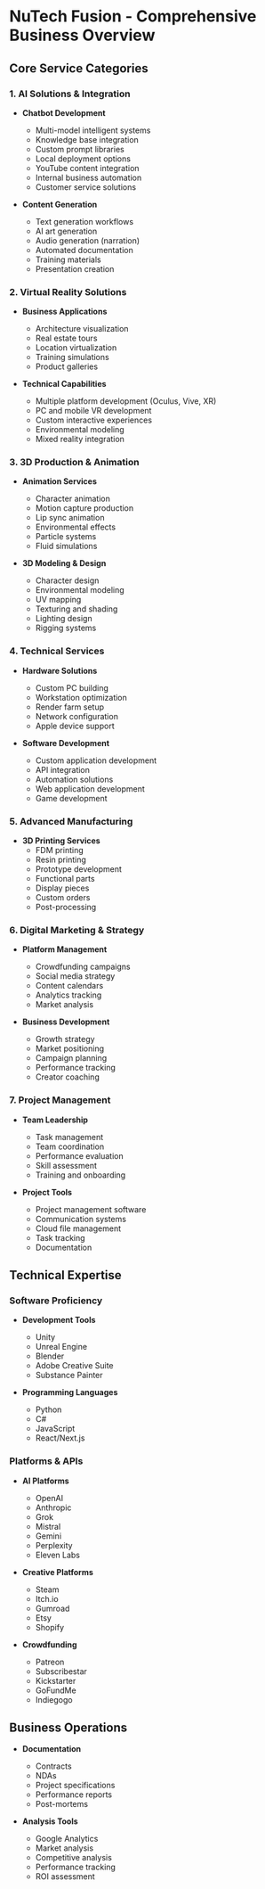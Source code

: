 # NuTech Fusion - Comprehensive Business Overview

## Core Service Categories

### 1. AI Solutions & Integration
- **Chatbot Development**
  - Multi-model intelligent systems
  - Knowledge base integration
  - Custom prompt libraries
  - Local deployment options
  - YouTube content integration
  - Internal business automation
  - Customer service solutions

- **Content Generation**
  - Text generation workflows
  - AI art generation
  - Audio generation (narration)
  - Automated documentation
  - Training materials
  - Presentation creation

### 2. Virtual Reality Solutions
- **Business Applications**
  - Architecture visualization
  - Real estate tours
  - Location virtualization
  - Training simulations
  - Product galleries
  
- **Technical Capabilities**
  - Multiple platform development (Oculus, Vive, XR)
  - PC and mobile VR development
  - Custom interactive experiences
  - Environmental modeling
  - Mixed reality integration

### 3. 3D Production & Animation
- **Animation Services**
  - Character animation
  - Motion capture production
  - Lip sync animation
  - Environmental effects
  - Particle systems
  - Fluid simulations
  
- **3D Modeling & Design**
  - Character design
  - Environmental modeling
  - UV mapping
  - Texturing and shading
  - Lighting design
  - Rigging systems

### 4. Technical Services
- **Hardware Solutions**
  - Custom PC building
  - Workstation optimization
  - Render farm setup
  - Network configuration
  - Apple device support
  
- **Software Development**
  - Custom application development
  - API integration
  - Automation solutions
  - Web application development
  - Game development

### 5. Advanced Manufacturing
- **3D Printing Services**
  - FDM printing
  - Resin printing
  - Prototype development
  - Functional parts
  - Display pieces
  - Custom orders
  - Post-processing

### 6. Digital Marketing & Strategy
- **Platform Management**
  - Crowdfunding campaigns
  - Social media strategy
  - Content calendars
  - Analytics tracking
  - Market analysis
  
- **Business Development**
  - Growth strategy
  - Market positioning
  - Campaign planning
  - Performance tracking
  - Creator coaching

### 7. Project Management
- **Team Leadership**
  - Task management
  - Team coordination
  - Performance evaluation
  - Skill assessment
  - Training and onboarding
  
- **Project Tools**
  - Project management software
  - Communication systems
  - Cloud file management
  - Task tracking
  - Documentation

## Technical Expertise

### Software Proficiency
- **Development Tools**
  - Unity
  - Unreal Engine
  - Blender
  - Adobe Creative Suite
  - Substance Painter

- **Programming Languages**
  - Python
  - C#
  - JavaScript
  - React/Next.js

### Platforms & APIs
- **AI Platforms**
  - OpenAI
  - Anthropic
  - Grok
  - Mistral
  - Gemini
  - Perplexity
  - Eleven Labs

- **Creative Platforms**
  - Steam
  - Itch.io
  - Gumroad
  - Etsy
  - Shopify

- **Crowdfunding**
  - Patreon
  - Subscribestar
  - Kickstarter
  - GoFundMe
  - Indiegogo

## Business Operations
- **Documentation**
  - Contracts
  - NDAs
  - Project specifications
  - Performance reports
  - Post-mortems

- **Analysis Tools**
  - Google Analytics
  - Market analysis
  - Competitive analysis
  - Performance tracking
  - ROI assessment

